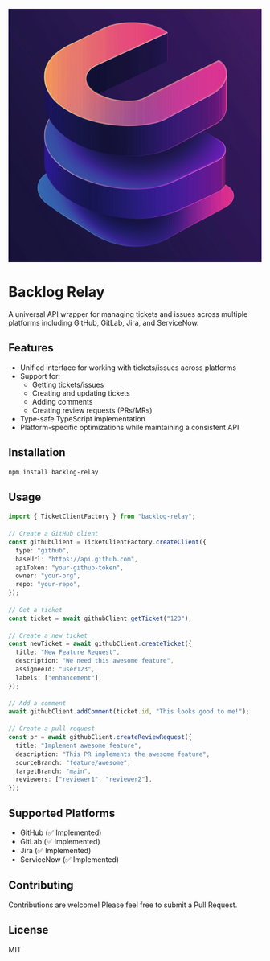 ![logo.png](logo.png)

# Backlog Relay

A universal API wrapper for managing tickets and issues across multiple platforms including GitHub, GitLab, Jira, and ServiceNow.

## Features

- Unified interface for working with tickets/issues across platforms
- Support for:
  - Getting tickets/issues
  - Creating and updating tickets
  - Adding comments
  - Creating review requests (PRs/MRs)
- Type-safe TypeScript implementation
- Platform-specific optimizations while maintaining a consistent API

## Installation

```bash
npm install backlog-relay
```

## Usage

```typescript
import { TicketClientFactory } from "backlog-relay";

// Create a GitHub client
const githubClient = TicketClientFactory.createClient({
  type: "github",
  baseUrl: "https://api.github.com",
  apiToken: "your-github-token",
  owner: "your-org",
  repo: "your-repo",
});

// Get a ticket
const ticket = await githubClient.getTicket("123");

// Create a new ticket
const newTicket = await githubClient.createTicket({
  title: "New Feature Request",
  description: "We need this awesome feature",
  assigneeId: "user123",
  labels: ["enhancement"],
});

// Add a comment
await githubClient.addComment(ticket.id, "This looks good to me!");

// Create a pull request
const pr = await githubClient.createReviewRequest({
  title: "Implement awesome feature",
  description: "This PR implements the awesome feature",
  sourceBranch: "feature/awesome",
  targetBranch: "main",
  reviewers: ["reviewer1", "reviewer2"],
});
```

## Supported Platforms

- GitHub (✅ Implemented)
- GitLab (✅ Implemented)
- Jira (✅ Implemented)
- ServiceNow (✅ Implemented)

## Contributing

Contributions are welcome! Please feel free to submit a Pull Request.

## License

MIT
